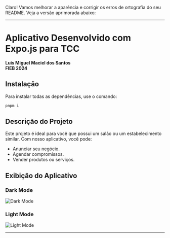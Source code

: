 Claro! Vamos melhorar a aparência e corrigir os erros de ortografia do seu README. Veja a versão aprimorada abaixo:

---

# Aplicativo Desenvolvido com Expo.js para TCC

**Luis Miguel Maciel dos Santos**  
**FIEB 2024**

## Instalação

Para instalar todas as dependências, use o comando:

```bash
pnpm i
```

## Descrição do Projeto

Este projeto é ideal para você que possui um salão ou um estabelecimento similar. Com nosso aplicativo, você pode:

- Anunciar seu negócio.
- Agendar compromissos.
- Vender produtos ou serviços.

## Exibição do Aplicativo

### Dark Mode

![Dark Mode](https://cdn.discordapp.com/attachments/1223115996265582693/1265368304961454110/IMG_1230.png?ex=66a14191&is=669ff011&hm=27c4ef698b6c61e628db898f19bf9b0b5cbcc55d537e023db666b7969590aa5c&)

### Light Mode

![Light Mode](https://cdn.discordapp.com/attachments/1223115996265582693/1265368304487239732/IMG_1233.png?ex=66a14191&is=669ff011&hm=00b3f8ddd3c8064afa26b3d22e409fb939d0c6783001e4c3879cbcdb1dd2f284&)

---